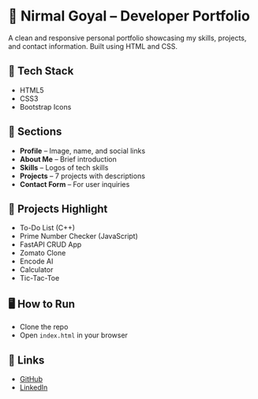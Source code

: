 # 💼 Nirmal Goyal – Developer Portfolio

A clean and responsive personal portfolio showcasing my skills, projects, and contact information. Built using HTML and CSS.

## 🔧 Tech Stack
- HTML5  
- CSS3  
- Bootstrap Icons  

## 📁 Sections
- **Profile** – Image, name, and social links  
- **About Me** – Brief introduction  
- **Skills** – Logos of tech skills  
- **Projects** – 7 projects with descriptions  
- **Contact Form** – For user inquiries  

## 📌 Projects Highlight
- To-Do List (C++)  
- Prime Number Checker (JavaScript)  
- FastAPI CRUD App  
- Zomato Clone  
- Encode AI  
- Calculator  
- Tic-Tac-Toe  

## 🖥️ How to Run
- Clone the repo  
- Open `index.html` in your browser  

## 🔗 Links
- [GitHub](https://github.com/Nirmal-Goyal)  
- [LinkedIn](https://linkedin.com/in/Nirmal-Goyal)  
